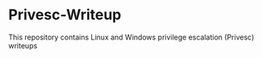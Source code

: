 # Privesc-Writeup
This repository contains Linux and Windows privilege escalation (Privesc) writeups
